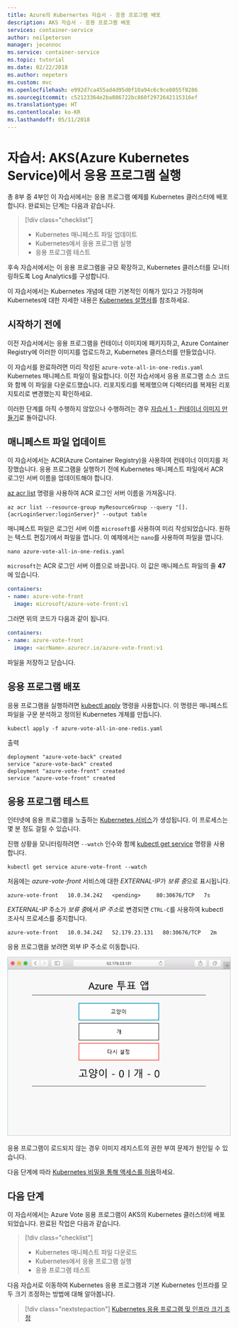 ```yaml
---
title: Azure의 Kubernertes 자습서 - 응용 프로그램 배포
description: AKS 자습서 - 응용 프로그램 배포
services: container-service
author: neilpeterson
manager: jeconnoc
ms.service: container-service
ms.topic: tutorial
ms.date: 02/22/2018
ms.author: nepeters
ms.custom: mvc
ms.openlocfilehash: e992d7ca455ad4d95d0f10a94c6c9ce8055f8286
ms.sourcegitcommit: c52123364e2ba086722bc860f2972642115316ef
ms.translationtype: HT
ms.contentlocale: ko-KR
ms.lasthandoff: 05/11/2018
---
```

# <a name="tutorial-run-applications-in-azure-kubernetes-service-aks"></a>자습서: AKS(Azure Kubernetes Service)에서 응용 프로그램 실행

총 8부 중 4부인 이 자습서에서는 응용 프로그램 예제를 Kubernetes 클러스터에 배포합니다. 완료되는 단계는 다음과 같습니다.

> [!div class="checklist"]
> * Kubernetes 매니페스트 파일 업데이트
> * Kubernetes에서 응용 프로그램 실행
> * 응용 프로그램 테스트

후속 자습서에서는 이 응용 프로그램을 규모 확장하고, Kubernetes 클러스터를 모니터링하도록 Log Analytics를 구성합니다.

이 자습서에서는 Kubernetes 개념에 대한 기본적인 이해가 있다고 가정하며 Kubernetes에 대한 자세한 내용은 [Kubernetes 설명서][kubernetes-documentation]를 참조하세요.

## <a name="before-you-begin"></a>시작하기 전에

이전 자습서에서는 응용 프로그램을 컨테이너 이미지에 패키지하고, Azure Container Registry에 이러한 이미지를 업로드하고, Kubernetes 클러스터를 만들었습니다.

이 자습서를 완료하려면 미리 작성된 `azure-vote-all-in-one-redis.yaml` Kubernetes 매니페스트 파일이 필요합니다. 이전 자습서에서 응용 프로그램 소스 코드와 함께 이 파일을 다운로드했습니다. 리포지토리를 복제했으며 디렉터리를 복제된 리포지토리로 변경했는지 확인하세요.

이러한 단계를 아직 수행하지 않았으나 수행하려는 경우 [자습서 1 - 컨테이너 이미지 만들기][aks-tutorial-prepare-app]로 돌아갑니다.

## <a name="update-manifest-file"></a>매니페스트 파일 업데이트

이 자습서에서는 ACR(Azure Container Registry)을 사용하여 컨테이너 이미지를 저장했습니다. 응용 프로그램을 실행하기 전에 Kubernetes 매니페스트 파일에서 ACR 로그인 서버 이름을 업데이트해야 합니다.

[az acr list][az-acr-list] 명령을 사용하여 ACR 로그인 서버 이름을 가져옵니다.

```azurecli
az acr list --resource-group myResourceGroup --query "[].{acrLoginServer:loginServer}" --output table
```

매니페스트 파일은 로그인 서버 이름 `microsoft`를 사용하여 미리 작성되었습니다. 원하는 텍스트 편집기에서 파일을 엽니다. 이 예제에서는 `nano`를 사용하여 파일을 엽니다.

```console
nano azure-vote-all-in-one-redis.yaml
```

`microsoft`는 ACR 로그인 서버 이름으로 바꿉니다. 이 값은 매니페스트 파일의 줄 **47**에 있습니다.

```yaml
containers:
- name: azure-vote-front
  image: microsoft/azure-vote-front:v1
```

그러면 위의 코드가 다음과 같이 됩니다.

```yaml
containers:
- name: azure-vote-front
  image: <acrName>.azurecr.io/azure-vote-front:v1
```

파일을 저장하고 닫습니다.

## <a name="deploy-application"></a>응용 프로그램 배포

응용 프로그램을 실행하려면 [kubectl apply][kubectl-apply] 명령을 사용합니다. 이 명령은 매니페스트 파일을 구문 분석하고 정의된 Kubernetes 개체를 만듭니다.

```azurecli
kubectl apply -f azure-vote-all-in-one-redis.yaml
```

출력

```
deployment "azure-vote-back" created
service "azure-vote-back" created
deployment "azure-vote-front" created
service "azure-vote-front" created
```

## <a name="test-application"></a>응용 프로그램 테스트

인터넷에 응용 프로그램을 노출하는 [Kubernetes 서비스][kubernetes-service]가 생성됩니다. 이 프로세스는 몇 분 정도 걸릴 수 있습니다.

진행 상황을 모니터링하려면 `--watch` 인수와 함께 [kubectl get service][kubectl-get] 명령을 사용합니다.

```azurecli
kubectl get service azure-vote-front --watch
```

처음에는 *azure-vote-front* 서비스에 대한 *EXTERNAL-IP*가 *보류 중*으로 표시됩니다.

```
azure-vote-front   10.0.34.242   <pending>     80:30676/TCP   7s
```

*EXTERNAL-IP* 주소가 *보류 중*에서 *IP 주소*로 변경되면 `CTRL-C`를 사용하여 kubectl 조사식 프로세스를 중지합니다.

```
azure-vote-front   10.0.34.242   52.179.23.131   80:30676/TCP   2m
```

응용 프로그램을 보려면 외부 IP 주소로 이동합니다.

![Azure의 Kubernetes 클러스터 이미지](media/container-service-kubernetes-tutorials/azure-vote.png)

응용 프로그램이 로드되지 않는 경우 이미지 레지스트의 권한 부여 문제가 원인일 수 있습니다.

다음 단계에 따라 [Kubernetes 비밀을 통해 액세스를 허용](https://docs.microsoft.com/azure/container-registry/container-registry-auth-aks#access-with-kubernetes-secret)하세요.

## <a name="next-steps"></a>다음 단계

이 자습서에서는 Azure Vote 응용 프로그램이 AKS의 Kubernetes 클러스터에 배포되었습니다. 완료된 작업은 다음과 같습니다.

> [!div class="checklist"]
> * Kubernetes 매니페스트 파일 다운로드
> * Kubernetes에서 응용 프로그램 실행
> * 응용 프로그램 테스트

다음 자습서로 이동하여 Kubernetes 응용 프로그램과 기본 Kubernetes 인프라를 모두 크기 조정하는 방법에 대해 알아봅니다.

> [!div class="nextstepaction"]
> [Kubernetes 응용 프로그램 및 인프라 크기 조정][aks-tutorial-scale]

<!-- LINKS - external -->
[kubectl-apply]: https://kubernetes.io/docs/reference/generated/kubectl/kubectl-commands#apply
[kubectl-create]: https://kubernetes.io/docs/reference/generated/kubectl/kubectl-commands#create
[kubectl-get]: https://kubernetes.io/docs/reference/generated/kubectl/kubectl-commands#get
[kubernetes-documentation]: https://kubernetes.io/docs/home/
[kubernetes-service]: https://kubernetes.io/docs/concepts/services-networking/service/

<!-- LINKS - internal -->
[aks-tutorial-prepare-app]: ./tutorial-kubernetes-prepare-app.md
[aks-tutorial-scale]: ./tutorial-kubernetes-scale.md
[az-acr-list]: /cli/azure/acr#list
